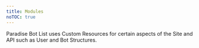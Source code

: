 ```yaml
---
title: Modules
noTOC: true
---
```


Paradise Bot List uses Custom Resources for certain aspects of the Site and API such as User and Bot Structures.

<Overview />
